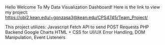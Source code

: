 Hello Welcome To My Data Visualization Dashboard!
Here is the link to view my project: https://obi2.kean.edu/~gonzasa3@kean.edu/CPS4745/Team_Project/

This project utilizes:
  Javascript Fetch API to send POST Requests 
  PHP Backend
  Google Charts
  HTML + CSS for UI/UX
  Error Handling, DOM Manipulation, Event Listeners
